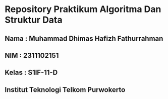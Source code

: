 # Repository Praktikum Algoritma Dan Struktur Data

## Nama : Muhammad Dhimas Hafizh Fathurrahman
## NIM : 2311102151
## Kelas : S1IF-11-D
## Institut Teknologi Telkom Purwokerto
